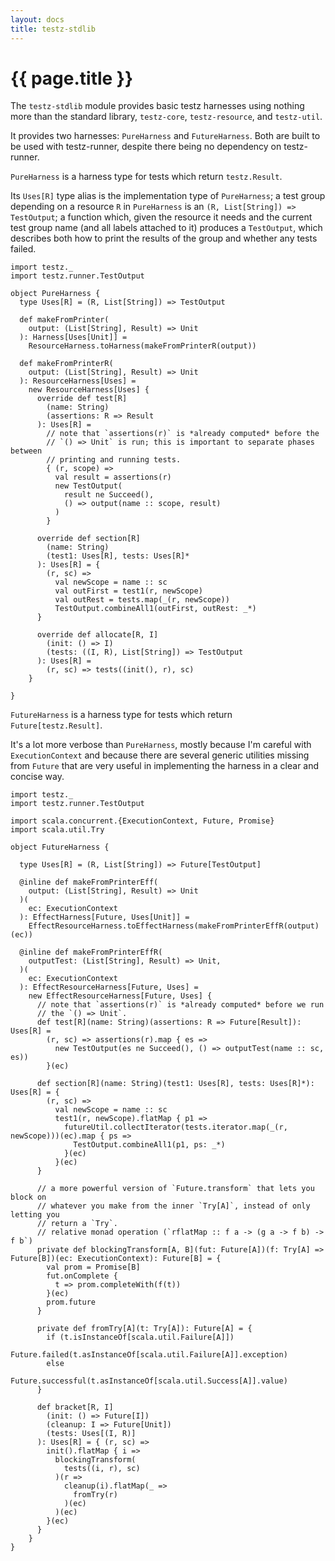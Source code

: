 ```yaml
---
layout: docs
title: testz-stdlib
---
```


# {{ page.title }}

The `testz-stdlib` module provides basic testz harnesses using nothing more
than the standard library, `testz-core`, `testz-resource`, and `testz-util`.

It provides two harnesses: `PureHarness` and `FutureHarness`. Both are built to be
used with testz-runner, despite there being no dependency on testz-runner.

`PureHarness` is a harness type for tests which return `testz.Result`.

Its `Uses[R]` type alias is the implementation type of `PureHarness`;
a test group depending on a resource `R` in `PureHarness` is an
`(R, List[String]) => TestOutput`; a function which, given the resource
it needs and the current test group name (and all labels attached to it)
produces a `TestOutput`, which describes both how to print the results
of the group and whether any tests failed.

```tut:book
import testz._
import testz.runner.TestOutput

object PureHarness {
  type Uses[R] = (R, List[String]) => TestOutput

  def makeFromPrinter(
    output: (List[String], Result) => Unit
  ): Harness[Uses[Unit]] =
    ResourceHarness.toHarness(makeFromPrinterR(output))

  def makeFromPrinterR(
    output: (List[String], Result) => Unit
  ): ResourceHarness[Uses] =
    new ResourceHarness[Uses] {
      override def test[R]
        (name: String)
        (assertions: R => Result
      ): Uses[R] =
        // note that `assertions(r)` is *already computed* before the
        // `() => Unit` is run; this is important to separate phases between
        // printing and running tests.
        { (r, scope) =>
          val result = assertions(r)
          new TestOutput(
            result ne Succeed(),
            () => output(name :: scope, result)
          )
        }

      override def section[R]
        (name: String)
        (test1: Uses[R], tests: Uses[R]*
      ): Uses[R] = {
        (r, sc) =>
          val newScope = name :: sc
          val outFirst = test1(r, newScope)
          val outRest = tests.map(_(r, newScope))
          TestOutput.combineAll1(outFirst, outRest: _*)
      }

      override def allocate[R, I]
        (init: () => I)
        (tests: ((I, R), List[String]) => TestOutput
      ): Uses[R] =
        (r, sc) => tests((init(), r), sc)
    }

}
```

`FutureHarness` is a harness type for tests which return `Future[testz.Result]`.

It's a lot more verbose than `PureHarness`, mostly because I'm careful with
`ExecutionContext` and because there are several generic utilities missing from
`Future` that are very useful in implementing the harness in a clear and concise
way.

```tut:book
import testz._
import testz.runner.TestOutput

import scala.concurrent.{ExecutionContext, Future, Promise}
import scala.util.Try

object FutureHarness {

  type Uses[R] = (R, List[String]) => Future[TestOutput]

  @inline def makeFromPrinterEff(
    output: (List[String], Result) => Unit
  )(
    ec: ExecutionContext
  ): EffectHarness[Future, Uses[Unit]] =
    EffectResourceHarness.toEffectHarness(makeFromPrinterEffR(output)(ec))

  @inline def makeFromPrinterEffR(
    outputTest: (List[String], Result) => Unit,
  )(
    ec: ExecutionContext
  ): EffectResourceHarness[Future, Uses] =
    new EffectResourceHarness[Future, Uses] {
      // note that `assertions(r)` is *already computed* before we run
      // the `() => Unit`.
      def test[R](name: String)(assertions: R => Future[Result]): Uses[R] =
        (r, sc) => assertions(r).map { es =>
          new TestOutput(es ne Succeed(), () => outputTest(name :: sc, es))
        }(ec)

      def section[R](name: String)(test1: Uses[R], tests: Uses[R]*): Uses[R] = {
        (r, sc) =>
          val newScope = name :: sc
          test1(r, newScope).flatMap { p1 =>
            futureUtil.collectIterator(tests.iterator.map(_(r, newScope)))(ec).map { ps =>
              TestOutput.combineAll1(p1, ps: _*)
            }(ec)
          }(ec)
      }

      // a more powerful version of `Future.transform` that lets you block on
      // whatever you make from the inner `Try[A]`, instead of only letting you
      // return a `Try`.
      // relative monad operation (`rflatMap :: f a -> (g a -> f b) -> f b`)
      private def blockingTransform[A, B](fut: Future[A])(f: Try[A] => Future[B])(ec: ExecutionContext): Future[B] = {
        val prom = Promise[B]
        fut.onComplete {
          t => prom.completeWith(f(t))
        }(ec)
        prom.future
      }

      private def fromTry[A](t: Try[A]): Future[A] = {
        if (t.isInstanceOf[scala.util.Failure[A]])
          Future.failed(t.asInstanceOf[scala.util.Failure[A]].exception)
        else
          Future.successful(t.asInstanceOf[scala.util.Success[A]].value)
      }

      def bracket[R, I]
        (init: () => Future[I])
        (cleanup: I => Future[Unit])
        (tests: Uses[(I, R)]
      ): Uses[R] = { (r, sc) =>
        init().flatMap { i =>
          blockingTransform(
            tests((i, r), sc)
          )(r =>
            cleanup(i).flatMap(_ =>
              fromTry(r)
            )(ec)
          )(ec)
        }(ec)
      }
    }
}
```
